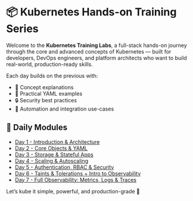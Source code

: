 # 📦 Kubernetes Hands-on Training Series

Welcome to the **Kubernetes Training Labs**, a full-stack hands-on journey through the core and advanced concepts of Kubernetes — built for developers, DevOps engineers, and platform architects who want to build real-world, production-ready skills.

Each day builds on the previous with:
- 🧠 Concept explanations
- 🔧 Practical YAML examples
- 🔒 Security best practices
- 🚀 Automation and integration use-cases

## 📅 Daily Modules

- [Day 1 - Introduction & Architecture](./Training_docs/day1.md)
- [Day 2 - Core Objects & YAML](./Training_docs/day2.md)
- [Day 3 - Storage & Stateful Apps](./Training_docs/day3.md)
- [Day 4 - Scaling & Autoscaling](./Training_docs/day4.md)
- [Day 5 - Authentication, RBAC & Security](./Training_docs/day5.md)
- [Day 6 - Taints & Tolerations + Intro to Observability](./Training_docs/day6.md)
- [Day 7 - Full Observability: Metrics, Logs & Traces](./Training_docs/day7.md)


Let’s kube it simple, powerful, and production-grade 💪
